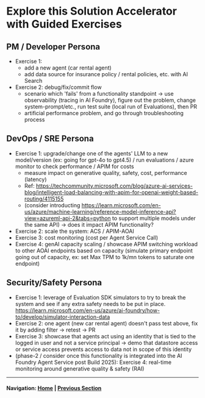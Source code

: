 # Explore this Solution Accelerator with Guided Exercises

## PM / Developer Persona 
- Exercise 1:
   - add a new agent (car rental agent)
   - add data source for insurance policy / rental policies, etc. with AI Search
- Exercise 2: debug/fix/commit flow
  - scenario which 'fails' from a functionality standpoint -> use observability (tracing in AI Foundry), figure out the problem, change system-prompt/etc., run test suite (local run of Evaluations), then PR
  - artificial performance problem, and go through troubleshooting process

## DevOps / SRE Persona
- Exercise 1: upgrade/change one of the agents' LLM to a new model/version (ex: going for gpt-4o to gpt4.5)  / run evaluations / azure monitor to check performance / APIM for costs
  - measure impact on generative quality, safety, cost, performance (latency)
  - Ref: https://techcommunity.microsoft.com/blog/azure-ai-services-blog/intelligent-load-balancing-with-apim-for-openai-weight-based-routing/4115155
  - (consider introducting https://learn.microsoft.com/en-us/azure/machine-learning/reference-model-inference-api?view=azureml-api-2&tabs=python to support multiple models under the same API) -> does it impact APIM functionality?
- Exercise 2: scale the system: ACS / APIM-AOAI
- Exercise 3: cost monitoring (cost per Agent Service Call)
- Exercise 4: genAI capacity scaling / showcase APIM switching workload to other AOAI endpoints based on capacity (simulate primary endpoint going out of capacity, ex: set Max TPM to 1k/mn tokens to saturate one endpoint)

## Security/Safety Persona 
- Exercise 1: leverage of Evaluation SDK simulators to try to break the system and see if any extra safety needs to be put in place. https://learn.microsoft.com/en-us/azure/ai-foundry/how-to/develop/simulator-interaction-data
- Exercise 2: one agent (new car rental agent) doesn't pass test above, fix it by adding filter -> retest -> PR
- Exercise 3: showcase that agents act using an identity that is tied to the logged in user and not a service principal -> demo that datastore access or service access prevents access to data not in scope of this identity
- (phase-2 / consider once this functionality is integrated into the AI Foundry Agent Service post Build 2025): Exercise 4: real-time monitoring around generative quality & safety (RAI)

---
#### Navigation: [Home](../../README.md) | [Previous Section](../04_deploy/README.md)